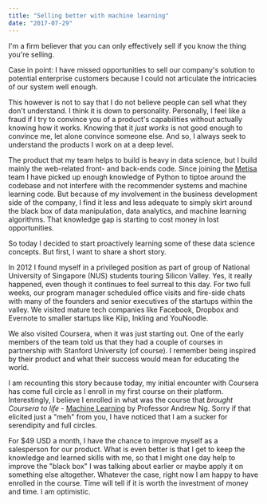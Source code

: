 ```yaml
---
title: "Selling better with machine learning"
date: "2017-07-29"
---
```


I'm a firm believer that you can only effectively sell if you know the thing you're selling.

Case in point: I have missed opportunities to sell our company's solution to potential enterprise customers because I could not articulate the intricacies of our system well enough.

This however is not to say that I do not believe people can sell what they don't understand. I think it is down to personality. Personally, I feel like a fraud if I try to convince you of a product's capabilities without actually knowing how it works. Knowing that it _just works_ is not good enough to convince me, let alone convince someone else. And so, I always seek to understand the products I work on at a deep level.

The product that my team helps to build is heavy in data science, but I build mainly the web-related front- and back-ends code. Since joining the [Metisa](https://askmetisa.com) team I have picked up enough knowledge of Python to tiptoe around the codebase and not interfere with the recommender systems and machine learning code. But because of my involvement in the business development side of the company, I find it less and less adequate to simply skirt around the black box of data manipulation, data analytics, and machine learning algorithms. That knowledge gap is starting to cost money in lost opportunities.

So today I decided to start proactively learning some of these data science concepts. But first, I want to share a short story.

In 2012 I found myself in a privileged position as part of group of National University of Singapore (NUS) students touring Silicon Valley. Yes, it really happened, even though it continues to feel surreal to this day. For two full weeks, our program manager scheduled office visits and fire-side chats with many of the founders and senior executives of the startups within the valley. We visited mature tech companies like Facebook, Dropbox and Evernote to smaller startups like Kiip, Inkling and YouNoodle.

We also visited Coursera, when it was just starting out. One of the early members of the team told us that they had a couple of courses in partnership with Stanford University (of course). I remember being inspired by their product and what their success would mean for educating the world.

I am recounting this story because today, my initial encounter with Coursera has come full circle as I enroll in my first course on their platform. Interestingly, I believe I enrolled in what was the course that _brought Coursera to life_ - [Machine Learning](https://www.coursera.org/learn/machine-learning) by Professor Andrew Ng. Sorry if that elicited just a "meh" from you, I have noticed that I am a sucker for serendipity and full circles.

For $49 USD a month, I have the chance to improve myself as a salesperson for our product. What is even better is that I get to keep the knowledge and learned skills with me, so that I might one day help to improve the "black box" I was talking about earlier or maybe apply it on something else altogether. Whatever the case, right now I am happy to have enrolled in the course. Time will tell if it is worth the investment of money and time. I am optimistic.
